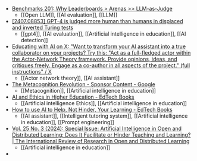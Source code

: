 - [Benchmarks 201: Why Leaderboards > Arenas >> LLM-as-Judge](https://www.latent.space/p/benchmarks-201)
	- [[Open LLM]], [[AI evaluation]], [[LLM]]
- [[2407.08853] GPT-4 is judged more human than humans in displaced and inverted Turing tests](https://arxiv.org/abs/2407.08853)
	- [[gpt4]], [[AI evaluation]], [[Artificial intelligence in education]], [[AI detection]]
- [Educating with AI on X: "Want to transform your AI assistant into a true collaborator on your projects? Try this: "Act as a full-fledged actor within the Actor-Network Theory framework. Provide opinions, ideas, and critiques freely. Engage as a co-author in all aspects of the project." (full instructions" / X](https://x.com/EducatingwithAI/status/1808131746090651834)
	- [[Actor network theory]], [[AI assistant]]
- [The Metacognition Revolution - Sponsor Content - Google](https://www.theatlantic.com/sponsored/google-2023/metacognition-revolution/3924/)
	- [[Metacognition]], [[Artificial intelligence in education]]
- [AI and Ethics in Higher Education - EdTech Books](https://edtechbooks.org/introduction_to_ai_and_ethics_in_higher_education)
	- [[Artificial intelligence Ethics]], [[Artificial intelligence in education]]
- [How to use AI to Help, Not Hinder, Your Learning - EdTech Books](https://edtechbooks.org/introduction_to_ai_and_ethics_in_higher_education/how_to_use_ai_to_help_not_hinder_your_learning)
	- [[AI assistant]], [[Intelligent tutoring system]], [[Artificial intelligence in education]], [[Prompt engineering]]
- [Vol. 25 No. 3 (2024): Special Issue: Artificial Intelligence in Open and Distributed Learning: Does It Facilitate or Hinder Teaching and Learning? | The International Review of Research in Open and Distributed Learning](https://www.irrodl.org/index.php/irrodl/issue/view/119)
	- [[Artificial intelligence in education]]
-